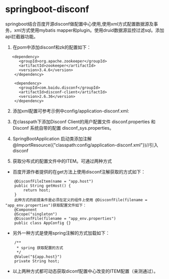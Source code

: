 # springboot-disconf
springboot结合百度开源disconf做配置中心使用,使用xml方式配置数据源及事务，xml方式使用mybatis mapper和plugin。使用druid数据源监控过滤sql。添加api拦截器功能。

1. 在pom中添加disconf和zk的配置如下：
```
   <dependency>
      <groupId>org.apache.zookeeper</groupId>
      <artifactId>zookeeper</artifactId>
      <version>3.4.6</version>
    </dependency>
    
    <dependency>
      <groupId>com.baidu.disconf</groupId>
      <artifactId>disconf-client</artifactId>
      <version>2.6.36</version>
    </dependency> 
```
2. 添加xml配置可参考示例中config/application-disconf.xml:

3. 在classpath下添加Disconf Client的用户配置文件 disconf.properties 和 Disconf 系统自带的配置 disconf_sys.properties。

4. SpringBootApplication 启动类添加注解@ImportResource({"classpath:config/application-disconf.xml"})//引入disconf

5. 获取分布式的配置文件中的ITEM。可通过两种方式
* 百度开源作者提供的在get方法上使用disconf注解获取的方式如下：
```
    @DisconfFileItem(name = "app.host")
    public String getHost() {
        return host;
    }
    此种方式的前提条件是必须在定义的组件上使用 @DisconfFile(filename = "app_env.properties")获取配置文件如下：
    @Component
    @Scope("singleton")
    @DisconfFile(filename = "app_env.properties")
    public class AppConfig {}
```
* 另外一种方式是使用spring注解的方式加载如下：
```
    /**
     * spring 获取配置的方式
     */
    @Value("${app.host}")
    private String host;

```
* 以上两种方式都可动态获取diconf配置中心改变的ITEM配置（亲测通过）。
